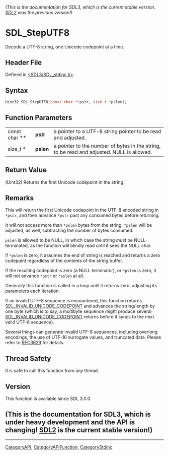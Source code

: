 ###### (This is the documentation for SDL3, which is the current stable version. [SDL2](https://wiki.libsdl.org/SDL2/) was the previous version!)
# SDL_StepUTF8

Decode a UTF-8 string, one Unicode codepoint at a time.

## Header File

Defined in [<SDL3/SDL_stdinc.h>](https://github.com/libsdl-org/SDL/blob/main/include/SDL3/SDL_stdinc.h)

## Syntax

```c
Uint32 SDL_StepUTF8(const char **pstr, size_t *pslen);
```

## Function Parameters

|               |           |                                                                                           |
| ------------- | --------- | ----------------------------------------------------------------------------------------- |
| const char ** | **pstr**  | a pointer to a UTF-8 string pointer to be read and adjusted.                              |
| size_t *      | **pslen** | a pointer to the number of bytes in the string, to be read and adjusted. NULL is allowed. |

## Return Value

(Uint32) Returns the first Unicode codepoint in the string.

## Remarks

This will return the first Unicode codepoint in the UTF-8 encoded string in
`*pstr`, and then advance `*pstr` past any consumed bytes before returning.

It will not access more than `*pslen` bytes from the string. `*pslen` will
be adjusted, as well, subtracting the number of bytes consumed.

`pslen` is allowed to be NULL, in which case the string _must_ be
NULL-terminated, as the function will blindly read until it sees the NULL
char.

if `*pslen` is zero, it assumes the end of string is reached and returns a
zero codepoint regardless of the contents of the string buffer.

If the resulting codepoint is zero (a NULL terminator), or `*pslen` is
zero, it will not advance `*pstr` or `*pslen` at all.

Generally this function is called in a loop until it returns zero,
adjusting its parameters each iteration.

If an invalid UTF-8 sequence is encountered, this function returns
[SDL_INVALID_UNICODE_CODEPOINT](SDL_INVALID_UNICODE_CODEPOINT) and advances
the string/length by one byte (which is to say, a multibyte sequence might
produce several
[SDL_INVALID_UNICODE_CODEPOINT](SDL_INVALID_UNICODE_CODEPOINT) returns
before it syncs to the next valid UTF-8 sequence).

Several things can generate invalid UTF-8 sequences, including overlong
encodings, the use of UTF-16 surrogate values, and truncated data. Please
refer to
[RFC3629](https://www.ietf.org/rfc/rfc3629.txt)
for details.

## Thread Safety

It is safe to call this function from any thread.

## Version

This function is available since SDL 3.0.0.

## (This is the documentation for SDL3, which is under heavy development and the API is changing! [SDL2](https://wiki.libsdl.org/SDL2/) is the current stable version!)



----
[CategoryAPI](CategoryAPI), [CategoryAPIFunction](CategoryAPIFunction), [CategoryStdinc](CategoryStdinc)

